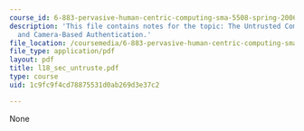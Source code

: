 ```yaml
---
course_id: 6-883-pervasive-human-centric-computing-sma-5508-spring-2006
description: 'This file contains notes for the topic: The Untrusted Computer Problem
  and Camera-Based Authentication.'
file_location: /coursemedia/6-883-pervasive-human-centric-computing-sma-5508-spring-2006/1c9fc9f4cd78875531d0ab269d3e37c2_l18_sec_untruste.pdf
file_type: application/pdf
layout: pdf
title: l18_sec_untruste.pdf
type: course
uid: 1c9fc9f4cd78875531d0ab269d3e37c2

---
```

None